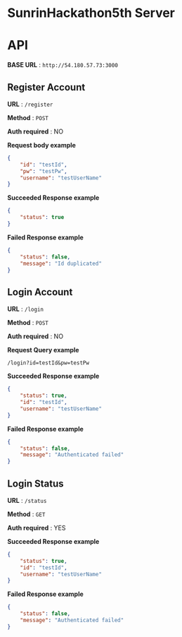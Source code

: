 # SunrinHackathon5th Server  

# API  

**BASE URL** : `http://54.180.57.73:3000`

## Register Account 

**URL** : `/register` 

**Method** : `POST` 

**Auth required** : NO 

**Request body example** 

```json
{
    "id": "testId",
    "pw": "testPw",
    "username": "testUserName"
}
``` 

**Succeeded Response example** 

```json
{
    "status": true
}
``` 

**Failed Response example** 

```json
{
    "status": false,
    "message": "Id duplicated"
}
``` 

## Login Account 

**URL** : `/login` 

**Method** : `POST` 

**Auth required** : NO 

**Request Query example** 

```
/login?id=testId&pw=testPw
``` 

**Succeeded Response example** 

```json
{
    "status": true,
    "id": "testId",
    "username": "testUserName"
}
``` 

**Failed Response example** 

```json
{
    "status": false,
    "message": "Authenticated failed"
}
``` 

## Login Status 

**URL** : `/status` 

**Method** : `GET` 

**Auth required** : YES 

**Succeeded Response example** 

```json
{
    "status": true,
    "id": "testId",
    "username": "testUserName"
}
``` 


**Failed Response example** 

```json
{
    "status": false,
    "message": "Authenticated failed"
}
``` 